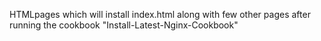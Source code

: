 HTMLpages which will install index.html along with few other pages after running the cookbook "Install-Latest-Nginx-Cookbook"